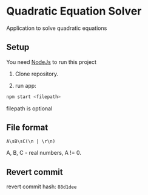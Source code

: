 # Quadratic Equation Solver 
Application to solve quadratic equations

## Setup
You need [NodeJs](https://nodejs.org/en/download/) to run this project

1. Clone repository.

2. run app: 
```bash
npm start <filepath>
```
filepath is optional

## File format

```
A\sB\sC(\n | \r\n)
```
A, B, C - real numbers, A != 0.

## Revert commit

revert commit hash: `88d1dee`

